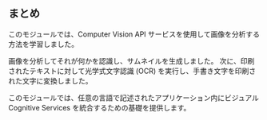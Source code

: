 ## <a name="summary"></a>まとめ

このモジュールでは、Computer Vision API サービスを使用して画像を分析する方法を学習しました。

画像を分析してそれが何かを認識し、サムネイルを生成しました。 次に、印刷されたテキストに対して光学式文字認識 (OCR) を実行し、手書き文字を印刷された文字に変換しました。

このモジュールでは、任意の言語で記述されたアプリケーション内にビジュアル Cognitive Services を統合するための基礎を提供します。